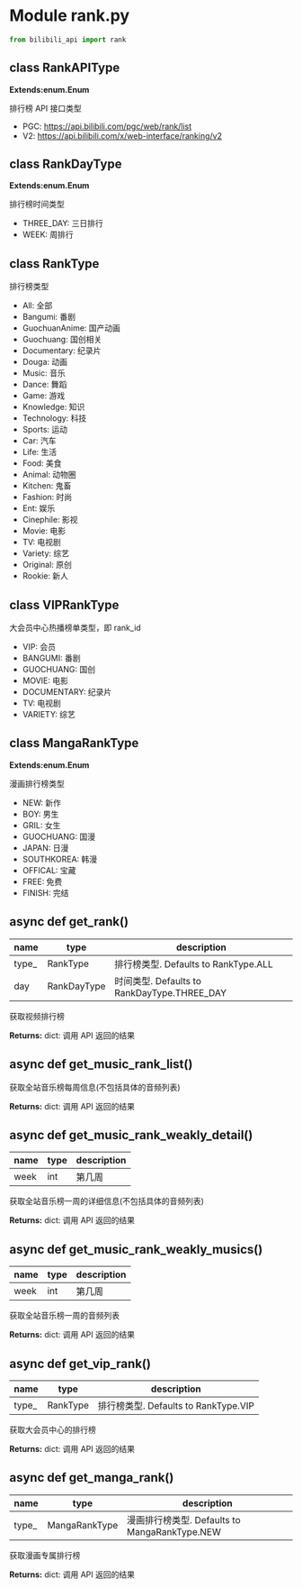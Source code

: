 # Module rank.py

```python
from bilibili_api import rank
```

## class RankAPIType

**Extends:enum.Enum**

排行榜 API 接口类型

- PGC: https://api.bilibili.com/pgc/web/rank/list
- V2: https://api.bilibili.com/x/web-interface/ranking/v2

## class RankDayType

**Extends:enum.Enum**

排行榜时间类型

- THREE_DAY: 三日排行
- WEEK: 周排行

## class RankType

排行榜类型

- All: 全部
- Bangumi: 番剧
- GuochuanAnime: 国产动画
- Guochuang: 国创相关
- Documentary: 纪录片
- Douga: 动画
- Music: 音乐
- Dance: 舞蹈
- Game: 游戏
- Knowledge: 知识
- Technology: 科技
- Sports: 运动
- Car: 汽车
- Life: 生活
- Food: 美食
- Animal: 动物圈
- Kitchen: 鬼畜
- Fashion: 时尚
- Ent: 娱乐
- Cinephile: 影视
- Movie: 电影
- TV: 电视剧
- Variety: 综艺
- Original: 原创
- Rookie: 新人

## class VIPRankType

大会员中心热播榜单类型，即 rank_id

- VIP: 会员
- BANGUMI: 番剧
- GUOCHUANG: 国创
- MOVIE: 电影
- DOCUMENTARY: 纪录片
- TV: 电视剧
- VARIETY: 综艺

## class MangaRankType

**Extends:enum.Enum**

漫画排行榜类型

- NEW: 新作
- BOY: 男生
- GRIL: 女生
- GUOCHUANG: 国漫
- JAPAN: 日漫
- SOUTHKOREA: 韩漫
- OFFICAL: 宝藏
- FREE: 免费
- FINISH: 完结


## async def get_rank()

| name | type | description |
| ---- | ---- | ----------- |
| type_ | RankType | 排行榜类型. Defaults to RankType.ALL |
| day | RankDayType | 时间类型. Defaults to RankDayType.THREE_DAY |

获取视频排行榜

**Returns:** dict: 调用 API 返回的结果

## async def get_music_rank_list()

获取全站音乐榜每周信息(不包括具体的音频列表)

**Returns:** dict: 调用 API 返回的结果

## async def get_music_rank_weakly_detail()

| name | type | description |
| - | - | - |
| week | int | 第几周 |

获取全站音乐榜一周的详细信息(不包括具体的音频列表)

**Returns:** dict: 调用 API 返回的结果

## async def get_music_rank_weakly_musics()

| name | type | description |
| - | - | - |
| week | int | 第几周 |

获取全站音乐榜一周的音频列表

**Returns:** dict: 调用 API 返回的结果

## async def get_vip_rank()

| name | type | description |
| - | - | - |
| type_ | RankType | 排行榜类型. Defaults to RankType.VIP |

获取大会员中心的排行榜

**Returns:** dict: 调用 API 返回的结果

## async def get_manga_rank()

| name | type | description |
| - | - | - |
| type_ | MangaRankType | 漫画排行榜类型. Defaults to MangaRankType.NEW |

获取漫画专属排行榜

**Returns:** dict: 调用 API 返回的结果